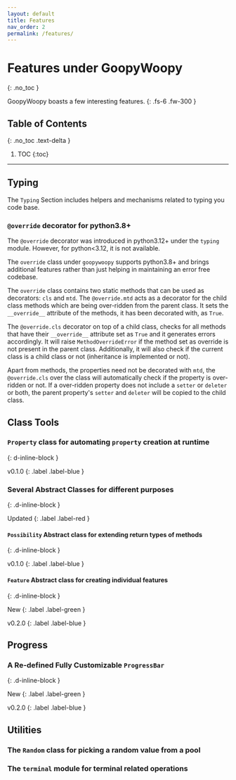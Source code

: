 ```yaml
---
layout: default
title: Features
nav_order: 2
permalink: /features/
---
```


# Features under GoopyWoopy
{: .no_toc }

GoopyWoopy boasts a few interesting features.
{: .fs-6 .fw-300 }

## Table of Contents
{: .no_toc .text-delta }

1. TOC
{:toc}

---

## Typing

The `Typing` Section includes helpers and mechanisms related to typing you code base.

### `@override` decorator for python3.8+

The `@override` decorator was introduced in python3.12+ under the `typing` module. However, for python<3.12, it is not available.

The `override` class under `goopywoopy` supports python3.8+ and brings
additional features rather than just helping in maintaining an error
free codebase.

The `override` class contains two static methods that can be used as
decorators: `cls` and `mtd`. The `@override.mtd` acts as a decorator
for the child class methods which are being over-ridden from the
parent class. It sets the `__override__` attribute of the methods,
it has been decorated with, as `True`.

The `@override.cls` decorator on top of a child class, checks for
all methods that have their `__override__` attribute set as `True`
and it generates errors accordingly. It will raise
`MethodOverrideError` if the method set as override is not present in
the parent class. Additionally, it will also check if the current class
is a child class or not (inheritance is implemented or not).

Apart from methods, the properties need not be decorated with `mtd`,
the `@override.cls` over the class will automatically check if the
property is over-ridden or not. If a over-ridden property does not include a `setter` or `deleter` or both, the parent property's
`setter` and `deleter` will be copied to the child class.

## Class Tools

### `Property` class for automating `property` creation at runtime
{: d-inline-block }

v0.1.0
{: .label .label-blue }

### Several Abstract Classes for different purposes
{: .d-inline-block }

Updated
{: .label .label-red }

#### `Possibility` Abstract class for extending return types of methods
{: .d-inline-block }

v0.1.0
{: .label .label-blue }

#### `Feature` Abstract class for creating individual features
{: .d-inline-block }

New
{: .label .label-green }

v0.2.0
{: .label .label-blue }

## Progress

### A Re-defined Fully Customizable `ProgressBar`
{: .d-inline-block }

New
{: .label .label-green }

v0.2.0
{: .label .label-blue }

## Utilities

### The `Random` class for picking a random value from a pool
### The `terminal` module for terminal related operations

<!-- Page Links -->
[GitHub Issues]: https://github.com/d33p0st/goopywoopy/issues
[GitHub Pull Requests]: https://github.com/d33p0st/goopywoopy/pulls
[GitHub]: https://github.com/d33p0st/goopywoopy